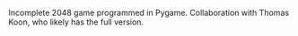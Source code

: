 Incomplete 2048 game programmed in Pygame. Collaboration with Thomas Koon, who likely has the full version.
